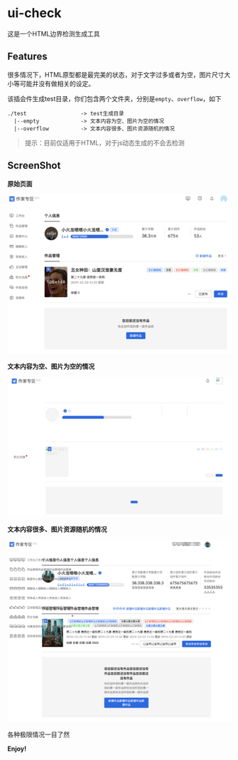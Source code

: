 # ui-check

这是一个HTML边界检测生成工具

## Features

很多情况下，HTML原型都是最完美的状态，对于文字过多或者为空，图片尺寸大小等可能并没有做相关的设定。

该插会件生成test目录，你们包含两个文件夹，分别是`empty`、`overflow`，如下

```
./test                 -> test生成目录
  |--empty             -> 文本内容为空、图片为空的情况
  |--overflow          -> 文本内容很多、图片资源随机的情况
```

> 提示：目前仅适用于HTML，对于js动态生成的不会去检测

## ScreenShot

**原始页面**

![原始页面](./screenshot/1.png)

**文本内容为空、图片为空的情况**

![文本内容为空、图片为空的情况](./screenshot/2.png)

**文本内容很多、图片资源随机的情况**

![文本内容很多、图片资源随机的情况](./screenshot/3.png)

各种极限情况一目了然

**Enjoy!**

